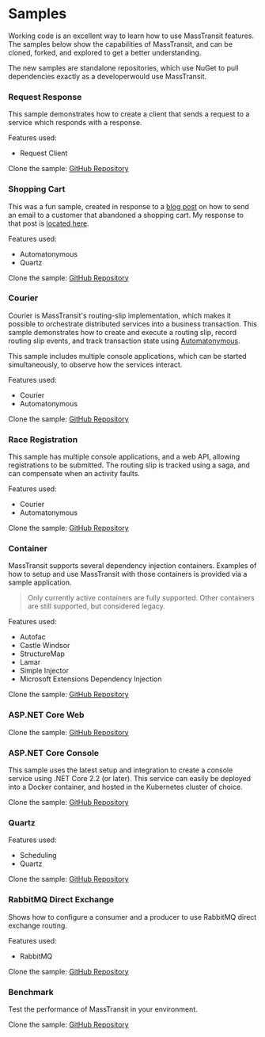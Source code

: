 # Samples

Working code is an excellent way to learn how to use MassTransit features. The samples below show the capabilities of MassTransit, and can be cloned, forked, and explored to get a better understanding.

The new samples are standalone repositories, which use NuGet to pull dependencies exactly as a developerwould use MassTransit.

### Request Response

This sample demonstrates how to create a client that sends a request to a service which responds with a response.

Features used:
- Request Client

Clone the sample: [GitHub Repository](https://github.com/MassTransit/Sample-RequestResponse)

### Shopping Cart

This was a fun sample, created in response to a [blog post][1] on how to send an email to a customer that abandoned a shopping cart. My response to that post is [located here][2].

Features used:
- Automatonymous
- Quartz

Clone the sample: [GitHub Repository](https://github.com/MassTransit/Sample-ShoppingWeb)

[1]: http://joshkodroff.com/2015/08/21/an-elegant-abandoned-cart-email-using-nservicebus/
[2]: http://blog.phatboyg.com/general/2015/09/12/sagas-state-machines-and-abandoned-carts.html

### Courier 

Courier is MassTransit's routing-slip implementation, which makes it possible to orchestrate distributed services into a business transaction. This sample demonstrates how to create and execute a routing slip, record routing slip events, and track transaction state using [Automatonymous](https://github.com/MassTransit/Automatonymous).

This sample includes multiple console applications, which can be started simultaneously, to observe how the services interact.

Features used:
- Courier
- Automatonymous

Clone the sample: [GitHub Repository](https://github.com/MassTransit/Sample-Courier)

### Race Registration

This sample has multiple console applications, and a web API, allowing registrations to be submitted. The routing slip is tracked using a saga, and can compensate when an activity faults.

Features used:
- Courier
- Automatonymous

Clone the sample: [GitHub Repository](https://github.com/phatboyg/Demo-Registration)

### Container

MassTransit supports several dependency injection containers. Examples of how to setup and use MassTransit with those containers is provided via a sample application.

> Only currently active containers are fully supported. Other containers are still supported, but considered legacy.

Features used:
- Autofac
- Castle Windsor
- StructureMap
- Lamar
- Simple Injector
- Microsoft Extensions Dependency Injection

Clone the sample: [GitHub Repository](https://github.com/MassTransit/Sample-Containers)

### ASP.NET Core Web

Clone the sample: [GitHub Repository](https://github.com/phatboyg/Sample-DotNetCore-DI)


### ASP.NET Core Console

This sample uses the latest setup and integration to create a console service using .NET Core 2.2 (or later). This service can easily be deployed into a Docker container, and hosted in the Kubernetes cluster of choice.

Clone the sample: [GitHub Repository](https://github.com/MassTransit/Sample-ConsoleService)

### Quartz

Features used:
- Scheduling
- Quartz

Clone the sample: [GitHub Repository](https://github.com/MassTransit/Sample-Quartz)

### RabbitMQ Direct Exchange

Shows how to configure a consumer and a producer to use RabbitMQ direct exchange routing.

Features used:
- RabbitMQ

Clone the sample: [GitHub Repository](https://github.com/MassTransit/Sample-Quartz)

### Benchmark

Test the performance of MassTransit in your environment.

Clone the sample: [GitHub Repository](https://github.com/MassTransit/MassTransit-Benchmark)
